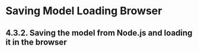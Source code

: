 # Saving Model Loading Browser

## 4.3.2. Saving the model from Node.js and loading it in the browser